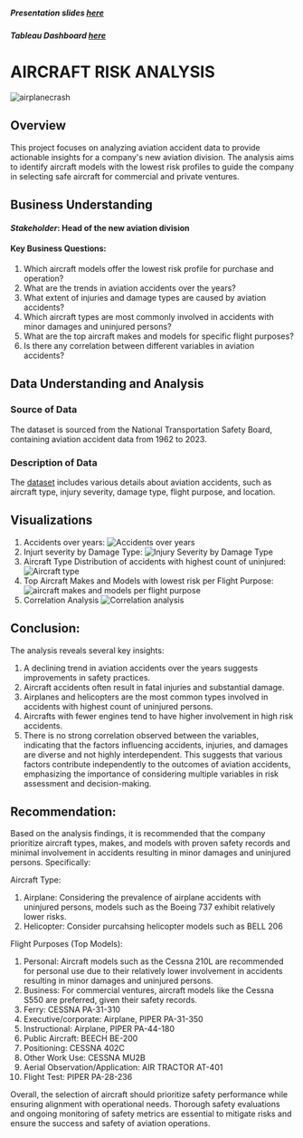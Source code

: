 ##### Presentation slides [here](https://www.canva.com/design/DAGHkutNaXk/DqwhLq9Tao4qDGSr7lnj3A/edit)

##### Tableau Dashboard [here](https://public.tableau.com/app/profile/grace.gitau7415/viz/TableauViz_17177744204670/AircraftRiskAnalysisWorkbook?publish=yes)

# AIRCRAFT RISK ANALYSIS 

![airplanecrash](https://github.com/Divinegrace05/aircraft_risk_data_analysis/assets/134943380/85025fc4-43d7-424d-b0e5-2bcdc61d9321)


## Overview
This project focuses on analyzing aviation accident data to provide actionable insights for a company's new aviation division. The analysis aims to identify aircraft models with the lowest risk profiles to guide the company in selecting safe aircraft for commercial and private ventures.

## Business Understanding
#### *Stakeholder*: Head of the new aviation division 

#### Key Business Questions:
1. Which aircraft models offer the lowest risk profile for purchase and operation?
2. What are the trends in aviation accidents over the years?
3. What extent of injuries and damage types are caused by aviation accidents?
4. Which aircraft types are most commonly involved in accidents with minor damages and uninjured persons?
5. What are the top aircraft makes and models for specific flight purposes?
6. Is there any correlation between different variables in aviation accidents?

## Data Understanding and Analysis
### Source of Data
The dataset is sourced from the National Transportation Safety Board, containing aviation accident data from 1962 to 2023.

### Description of Data
The [dataset]([https://www.google.com](https://www.kaggle.com/datasets/khsamaha/aviation-accident-database-synopses)) includes various details about aviation accidents, such as aircraft type, injury severity, damage type, flight purpose, and location.

## Visualizations
1. Accidents over years:
![Accidents over years](https://github.com/Divinegrace05/aircraft_risk_data_analysis/assets/134943380/bb5db6f2-c5d1-4114-8273-1c8057317531)
2. Injurt severity by Damage Type:
![Injury Severity by Damage Type](https://github.com/Divinegrace05/aircraft_risk_data_analysis/assets/134943380/7bbd3ff4-b8d3-4811-9f8b-132ccfdb6f81)
3. Aircraft Type Distribution of accidents with highest count of uninjured:
![Aircraft type](https://github.com/Divinegrace05/aircraft_risk_data_analysis/assets/134943380/36747341-b958-48e5-ab23-6669c516d9cc)
4. Top Aircraft Makes and Models with lowest risk per Flight Purpose: 
![aircraft makes and models per flight purpose](https://github.com/Divinegrace05/aircraft_risk_data_analysis/assets/134943380/e336117e-821a-4a7a-9307-205f7606dfcd)
5. Correlation Analysis
![Correlation analysis](https://github.com/Divinegrace05/aircraft_risk_data_analysis/assets/134943380/93e3139e-f320-40fb-948f-446de5313923)


## Conclusion:
The analysis reveals several key insights:

1. A declining trend in aviation accidents over the years suggests improvements in safety practices.
2. Aircraft accidents often result in fatal injuries and substantial damage.
3. Airplanes and helicopters are the most common types involved in accidents with highest count of uninjured persons.
4. Aircrafts with fewer engines tend to have higher involvement in high risk accidents.
5. There is no strong correlation observed between the variables, indicating that the factors influencing accidents, injuries, and damages are diverse and not highly interdependent. This suggests that various factors contribute independently to the outcomes of aviation accidents, emphasizing the importance of considering multiple variables in risk assessment and decision-making.



## Recommendation:
Based on the analysis findings, it is recommended that the company prioritize aircraft types, makes, and models with proven safety records and minimal involvement in accidents resulting in minor damages and uninjured persons. Specifically:

Aircraft Type:
1. Airplane: Considering the prevalence of airplane accidents with uninjured persons, models such as the Boeing 737 exhibit relatively lower risks.
2. Helicopter: Consider purcahsing helicopter models such as BELL 206

Flight Purposes (Top Models):
1. Personal: Aircraft models such as the Cessna 210L are recommended for personal use due to their relatively lower involvement in accidents resulting in minor damages and uninjured persons.
2. Business: For commercial ventures, aircraft models like the Cessna S550 are preferred, given their safety records.
3. Ferry: CESSNA PA-31-310
4. Executive/corporate: Airplane, PIPER PA-31-350
5. Instructional: Airplane, PIPER PA-44-180
6. Public Aircraft: BEECH BE-200
7. Positioning: CESSNA 402C
8. Other Work Use: CESSNA MU2B
9. Aerial Observation/Application: AIR TRACTOR AT-401
10. Flight Test: PIPER PA-28-236

Overall, the selection of aircraft should prioritize safety performance while ensuring alignment with operational needs. Thorough safety evaluations and ongoing monitoring of safety metrics are essential to mitigate risks and ensure the success and safety of aviation operations.

